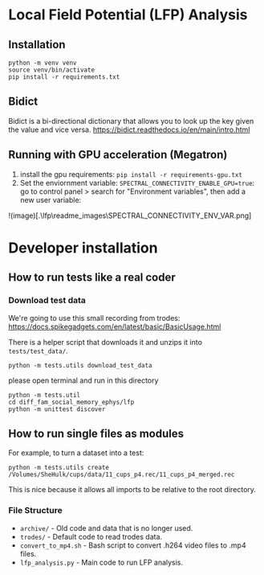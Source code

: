 # Local Field Potential (LFP) Analysis

## Installation

```
python -m venv venv
source venv/bin/activate
pip install -r requirements.txt
```

## Bidict

Bidict is a bi-directional dictionary that allows you to look up the key given the value and vice versa.
https://bidict.readthedocs.io/en/main/intro.html

## Running with GPU acceleration (Megatron)

1. install the gpu requirements: `pip install -r requirements-gpu.txt`
2. Set the enviornment variable: `SPECTRAL_CONNECTIVITY_ENABLE_GPU=true`: go to control panel > search for "Environment variables", then add a new user variable:

!(image)[.\lfp\readme_images\SPECTRAL_CONNECTIVITY_ENV_VAR.png]
# Developer installation

## How to run tests like a real coder

### Download test data

We're going to use this small recording from trodes:
https://docs.spikegadgets.com/en/latest/basic/BasicUsage.html

There is a helper script that downloads it and unzips it into `tests/test_data/`.

```
python -m tests.utils download_test_data
```

please open terminal and run in this directory

```
python -m tests.util
cd diff_fam_social_memory_ephys/lfp
python -m unittest discover
```

## How to run single files as modules

For example, to turn a dataset into a test:

```
python -m tests.utils create /Volumes/SheHulk/cups/data/11_cups_p4.rec/11_cups_p4_merged.rec
```

This is nice because it allows all imports to be relative to the root directory.

### File Structure

- `archive/` - Old code and data that is no longer used.
- `trodes/` - Default code to read trodes data.
- `convert_to_mp4.sh` - Bash script to convert .h264 video files to .mp4 files.
- `lfp_analysis.py` - Main code to run LFP analysis.
